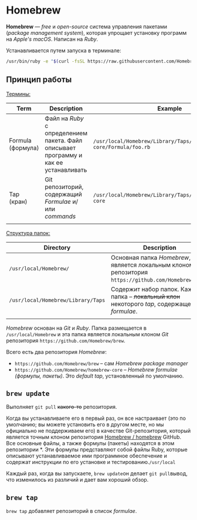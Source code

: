 # Homebrew

**Homebrew** — *free* и *open-source* система управления пакетами (*package management system*), которая упрощает установку программ на *Apple's macOS*. Написан на *Ruby*.

Устанавливается путем запуска в терминале:

```bash
/usr/bin/ruby -e "$(curl -fsSL https://raw.githubusercontent.com/Homebrew/install/master/install)"
```

## Принцип работы

<u>Термины:</u>

| Term              | Description                                                  | Example                                                      |
| ----------------- | ------------------------------------------------------------ | ------------------------------------------------------------ |
| Formula (формула) | Файл на *Ruby* с определением пакета. Файл описывает программу и как ее устанавливать | `/usr/local/Homebrew/Library/Taps/homebrew/homebrew-core/Formula/foo.rb` |
| Tap (кран)        | Git репозиторий, содержащий *Formulae* и/или *commands*      | `/usr/local/Homebrew/Library/Taps/homebrew/homebrew-core`    |
|                   |                                                              |                                                              |

<u>Структура папок:</u>

| Directory                          | Description                                                  |
| ---------------------------------- | ------------------------------------------------------------ |
| `/usr/local/Homebrew/`             | Основная папка *Homebrew*, является локальным клоном *Git* репозитория `https://github.com/Homebrew/brew`. |
| `/usr/local/Homebrew/Library/Taps` | Содержит набор папок. Каждая папка – ~~локальный клон~~ некоторого *tap*, содержащего *formulae*. |
|                                    |                                                              |

*Homebrew* основан на *Git* и *Ruby*. Папка размещается в `/usr/local/Homebrew` и эта папка является локальным клоном *Git* репозитория `https://github.com/Homebrew/brew`. 

Всего есть два репозитория *Homebrew*:

- `https://github.com/Homebrew/brew`  – сам *Homebrew package manager*
- `https://github.com/Homebrew/homebrew-core` – *Homebrew formulae (формулы, пакеты)*. Это *default tap*, установленный по умолчанию.

## `brew update`

Выполняет `git pull` ~~какого-то~~ репозитория.

Когда вы устанавливаете его в первый раз, он все настраивает (это по умолчанию; вы можете установить его в другом месте, но мы официально не поддерживаем его) в качестве Git-репозитория, который является точным клоном репозитория [Homebrew / homebrew](https://github.com/Homebrew/homebrew) GitHub. Все основные файлы, а также формулы (пакеты) находятся в этом репозитории *. Эти формулы представляют собой файлы Ruby, которые описывают устанавливаемое ими программное обеспечение и содержат инструкции по его установке и тестированию.`/usr/local`

Каждый раз, когда вы запускаете, `brew update`он делает `git pull`вывод, что изменилось из различий и дает вам хороший обзор.

## `brew tap`

`brew tap` добавляет репозиторий в список *formulae*.
